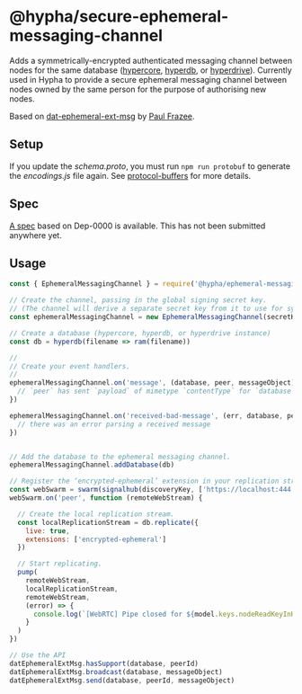 # @hypha/secure-ephemeral-messaging-channel

Adds a symmetrically-encrypted authenticated messaging channel between nodes for the same database ([hypercore](https://github.com/mafintosh/hypercore), [hyperdb](https://github.com/mafintosh/hyperdb), or [hyperdrive](https://github.com/mafintosh/hyperdrive)). Currently used in Hypha to provide a secure ephemeral messaging channel between nodes owned by the same person for the purpose of authorising new nodes.

Based on [dat-ephemeral-ext-msg](https://github.com/beakerbrowser/dat-ephemeral-ext-msg) by [Paul Frazee](https://pfrazee.hashbase.io/).

## Setup

If you update the _schema.proto_, you must run `npm run protobuf` to generate the _encodings.js_ file again. See [protocol-buffers](https://github.com/mafintosh/protocol-buffers) for more details.

## Spec

[A spec](spec.md) based on Dep-0000 is available. This has not been submitted anywhere yet.

## Usage

```js
const { EphemeralMessagingChannel } = require('@hypha/ephemeral-messaging-channel')

// Create the channel, passing in the global signing secret key.
// (The channel will derive a separate secret key from it to use for symetric encryption.)
const ephemeralMessagingChannel = new EphemeralMessagingChannel(secretKey)

// Create a database (hypercore, hyperdb, or hyperdrive instance)
const db = hyperdb(filename => ram(filename))

//
// Create your event handlers.
//
ephemeralMessagingChannel.on('message', (database, peer, messageObject) => {
  // `peer` has sent `payload` of mimetype `contentType` for `database`
})

ephemeralMessagingChannel.on('received-bad-message', (err, database, peer, messageBuffer) => {
  // there was an error parsing a received message
})


// Add the database to the ephemeral messaging channel.
ephemeralMessagingChannel.addDatabase(db)

// Register the ‘encrypted-ephemeral’ extension in your replication streams.
const webSwarm = swarm(signalhub(discoveryKey, ['https://localhost:444']))
webSwarm.on('peer', function (remoteWebStream) {

  // Create the local replication stream.
  const localReplicationStream = db.replicate({
    live: true,
    extensions: ['encrypted-ephemeral']
  })

  // Start replicating.
  pump(
    remoteWebStream,
    localReplicationStream,
    remoteWebStream,
    (error) => {
      console.log(`[WebRTC] Pipe closed for ${model.keys.nodeReadKeyInHex}`, error && error.message)
    }
  )
})

// Use the API
datEphemeralExtMsg.hasSupport(database, peerId)
datEphemeralExtMsg.broadcast(database, messageObject)
datEphemeralExtMsg.send(database, peerId, messageObject)
```
